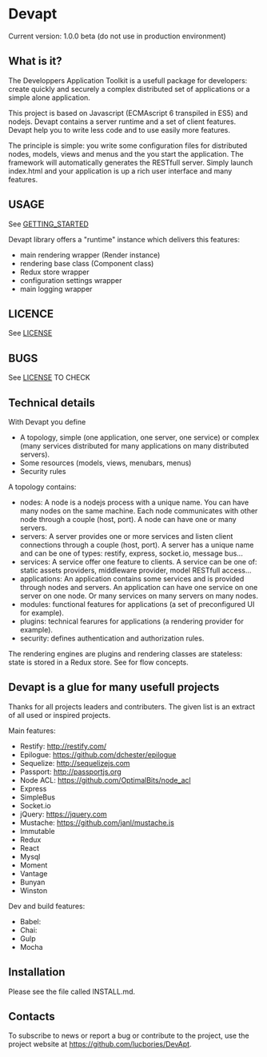 # Devapt

Current version: 1.0.0 beta (do not use in production environment)


## What is it?

The Developpers Application Toolkit is a usefull package for developers:
create quickly and securely a complex distributed set of applications or a simple alone application. 

This project is based on Javascript (ECMAscript 6 transpiled in ES5) and nodejs.
Devapt contains a server runtime and a set of client features.
Devapt help you to write less code and to use easily more features.

The principle is simple: you write some configuration files for distributed nodes, models, views and menus and the you start the application.
The framework will automatically generates the RESTfull server.
Simply launch index.html and your application is up a rich user interface and many features.


## USAGE

See [GETTING_STARTED](https://github.com/lucbories/Devapt/tree/master/docs/GETTING_STARTED.md)

Devapt library offers a "runtime" instance which delivers this features:
* main rendering wrapper (Render instance)
* rendering base class (Component class)
* Redux store wrapper
* configuration settings wrapper
* main logging wrapper


## LICENCE

See [LICENSE](https://github.com/lucbories/Devapt/tree/master/LICENSE)


## BUGS

See [LICENSE](https://github.com/lucbories/Devapt/issues) TO CHECK


## Technical details

With Devapt you define 
* A topology, simple (one application, one server, one service) or complex (many services distributed for many applications on many distributed servers).
* Some resources (models, views, menubars, menus)
* Security rules

A topology contains:
* nodes: A node is a nodejs process with a unique name. You can have many nodes on the same machine.
Each node communicates with other node through a couple (host, port).
A node can have one or many servers.
* servers: A server provides one or more services and listen client connections through a couple (host, port).
A server has a unique name and can be one of types: restify, express, socket.io, message bus...
* services: A service offer one feature to clients. A service can be one of: static assets providers, middleware provider, model RESTfull access...
* applications: An application contains some services and is provided through nodes and servers.
An application can have one service on one server on one node.
Or many services on many servers on many nodes.
* modules: functional features for applications (a set of preconfigured UI for example).
* plugins: technical fearures for applications (a rendering provider for example).
* security: defines authentication and authorization rules.

The rendering engines are plugins and rendering classes are stateless: state is stored in a Redux store.
See []() for flow concepts.


## Devapt is a glue for many usefull projects
Thanks for all projects leaders and contributers.
The given list is an extract of all used or inspired projects.

Main features:
* Restify: http://restify.com/
* Epilogue: https://github.com/dchester/epilogue
* Sequelize: http://sequelizejs.com
* Passport: http://passportjs.org
* Node ACL: https://github.com/OptimalBits/node_acl
* Express
* SimpleBus
* Socket.io
* jQuery: https://jquery.com
* Mustache: https://github.com/janl/mustache.js
* Immutable
* Redux
* React
* Mysql
* Moment
* Vantage
* Bunyan
* Winston

Dev and build features:
* Babel:
* Chai:
* Gulp
* Mocha



Installation
------------

Please see the file called INSTALL.md.


Contacts
--------

To subscribe to news or report a bug or contribute to the project, use the project website at https://github.com/lucbories/DevApt.
